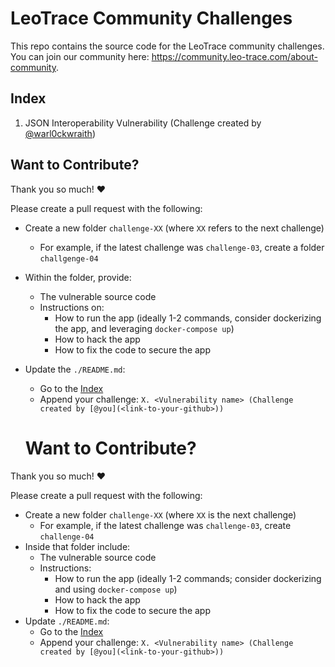 # LeoTrace Community Challenges

This repo contains the source code for the LeoTrace community challenges. You can join our community here: https://community.leo-trace.com/about-community.

## Index

1. JSON Interoperability Vulnerability (Challenge created by [@warl0ckwraith](https://github.com/warl0ckwraith))

## Want to Contribute?

Thank you so much! ❤️

Please create a pull request with the following:

- Create a new folder `challenge-XX` (where `XX` refers to the next challenge)
    - For example, if the latest challenge was `challenge-03`, create a folder `challgenge-04`
- Within the folder, provide:
    - The vulnerable source code
    - Instructions on:
        - How to run the app (ideally 1-2 commands, consider dockerizing the app, and leveraging `docker-compose up`)
        - How to hack the app
        - How to fix the code to secure the app
- Update the `./README.md`:
    - Go to the [Index](#index)
    - Append your challenge: `X. <Vulnerability name> (Challenge created by [@you](<link-to-your-github>))`

    # Want to Contribute?

Thank you so much! ❤️

Please create a pull request with the following:

- Create a new folder `challenge-XX` (where `XX` is the next challenge)
  - For example, if the latest challenge was `challenge-03`, create `challenge-04`
- Inside that folder include:
  - The vulnerable source code
  - Instructions:
    - How to run the app (ideally 1-2 commands; consider dockerizing and using `docker-compose up`)
    - How to hack the app
    - How to fix the code to secure the app
- Update `./README.md`:
  - Go to the [Index](#index)
  - Append your challenge: `X. <Vulnerability name> (Challenge created by [@you](<link-to-your-github>))`
